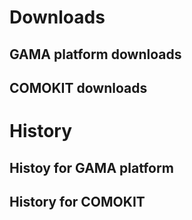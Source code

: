<script
src="https://cdnjs.cloudflare.com/ajax/libs/Chart.js/2.9.4/Chart.js">
</script>
# Downloads

## GAMA platform downloads

<ul id="gama"></ul>

## COMOKIT downloads

<ul id="comokit"></ul>


# History

## Histoy for GAMA platform

<ul id="histo-gama"></ul>

## History for COMOKIT

<ul id="histo-comokit"></ul>

<script src="./assets/ajax.js"></script>
<script src="./assets/github.js"></script>
<script src="./assets/fromData.js"></script>
<canvas id="myChart" style="width:100%;max-width:700px"></canvas>
